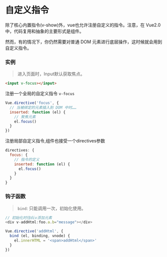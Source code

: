 # 自定义指令

除了核心内置指令(v-show)外，vue也允许注册自定义的指令。注意，在 Vue2.0 中，代码复用和抽象的主要形式是组件。

然而，有的情况下，你仍然需要对普通 DOM 元素进行底层操作，这时候就会用到自定义指令。


### 实例

> 进入页面时，Input默认获取焦点。

```html
<input v-focus></input> 
```

注册一个全局的自定义指令 `v-focus`
```javascript
Vue.directive('focus', {
  // 当被绑定的元素插入到 DOM 中时……
  inserted: function (el) {
    // 聚焦元素
    el.focus()
  }   
})
```
注册局部自定义指令,组件也接受一个directives参数

```javascript
directives: {
  focus: {
    // 指令的定义
    inserted: function (el) {
      el.focus()
    }
  }
}
```

### 钩子函数

> `bind`: 只能调用一次，初始化使用。

```javascript
// 初始化时往div添加元素
<div v-addHtml:foo.a.b="message"></div>

Vue.directive('addHtml', {
  bind (el, binding, vnode) {
    el.innerHTML = '<span>addHtml</span>'
  }
})
```

